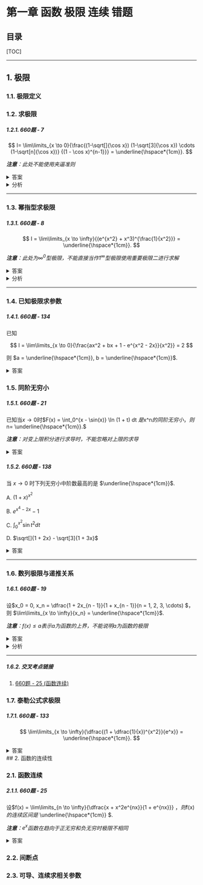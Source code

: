 第一章 函数 极限 连续 错题
===

目录
---

[TOC]

---

## 1. 极限

### 1.1. 极限定义

### 1.2. 求极限

##### 1.2.1. 660题 - 7

$$
I= \lim\limits_{x \to 0}{\frac{(1-\sqrt[]{\cos x}) (1-\sqrt[3]{\cos x}) \cdots (1-\sqrt[n]{\cos x})} {(1 - \cos x)^{n-1}}} = \underline{\hspace*{1cm}}.
$$

_**注意**：此处不能使用夹逼准则_

<!-- 答案 -->
<details>
<summary>答案</summary>
<math-details>

$$
n!
$$
</math-details>
</details>

<!-- 分析 -->
<details>
<summary>分析</summary>
<math-details>

方法一：用等价无穷小代换

$$
\sqrt[n]{1 + x} - 1 = (1 + x)^{\frac{1}{m} - 1} \sim \frac{x}{m}(x \to 0)
$$

得

$$
\sqrt[n]{\cos x} - 1 = \sqrt[n]{1 + \cos x - 1} - 1 \sim \frac{\cos x - 1}{m}(x \to 0)
$$

对原式进行拆项

$$
{\begin{aligned}
I =& \lim\limits_{x \to 0}{(\frac{\sqrt[]{(\cos x - 1) + 1} - 1}{\cos x - 1})} \times  \lim\limits_{x \to 0}{(\frac{\sqrt[3]{(\cos x - 1) + 1} - 1}{\cos x - 1})} \times \cdots   \\
&\times  \lim\limits_{x \to 0}{(\frac{\sqrt[n]{(\cos x - 1) + 1} - 1}{\cos x - 1})} \\
=& \lim\limits_{x \to 0}{\frac{\dfrac{1}{2}(\cos x - 1)}{(\cos x - 1)} } \times {\frac{\dfrac{1}{3}(\cos x - 1)}{(\cos x - 1)} } \times \cdots {\frac{\dfrac{1}{n}(\cos x - 1)}{(\cos x - 1)} } \\
=& \lim\limits_{x \to 0}{\frac{1}{2} \times \frac{1}{3} \times \cdots \times \frac{1}{n}} = n ! \\
\end{aligned} }
$$

方法二：使用洛必达法则

</math-details>
</details>

---

### 1.3. 幂指型求极限

##### 1.3.1. 660题 - 8

$$
I = \lim\limits_{x \to \infty}{(e^{x^2} + x^3)^{\frac{1}{x^2}}} = \underline{\hspace*{1cm}}.
$$

_**注意**：此处为$\infty^0$型极限，不能直接当作$1^\infty$型极限使用重要极限二进行求解_

<!-- 答案 -->
<details>
<summary>答案</summary>

<math-details>
$$e$$
</math-details>
</details>

<!-- 分析 -->
<details>
<summary>分析</summary>

这是$\infty^0$型极限，先作恒等变形，转换为$1^\infty$型极限

$$
I = \lim\limits_{x \to \infty}{(e^{x^2} +(1 + \frac{x^3}{e^{x^2}}))^{\dfrac{1}{x^2}}} = e \lim\limits_{x \to \infty}{e^{\dfrac{1}{x^2} \ln (1 + \dfrac{x^3}{e^{x^2}})}}
$$

又
$$
{ \begin{aligned}
&\lim\limits_{x \to \infty}{{\dfrac{1}{x^2} \ln (1 + \dfrac{x^3}{e^{x^2}})}} \xlongequal[\text{因子替换}]{\text{等价无穷小}} \lim\limits_{x \to \infty}{{ (\dfrac{1}{x^2} \cdot \dfrac{x^3}{e^{x^2}})}}  & \\
=& \lim\limits_{x \to \infty}{\frac{x}{e^{x^2}}} \xlongequal[\text{洛必达法则}]{\dfrac{\infty}{\infty}} \lim\limits_{x \to \infty}{\frac{1}{2xe^{x^2}}} = 0& \\
\end{aligned} }
$$

其中

$$
\ln(1 + \frac{x^3}{e^{x^2}}) \sim \frac{x^3}{e^{x^2}}(x \to \infty)
$$

因此

$$
I = e \cdot e^0 = e
$$
</details>

---

### 1.4. 已知极限求参数

##### 1.4.1. 660题 - 134

已知

$$
I = \lim\limits_{x \to 0}{\frac{ax^2 + bx + 1 - e^{x^2 - 2x}}{x^2}} = 2
$$

则 $a = \underline{\hspace*{1cm}}, b = \underline{\hspace*{1cm}}$.

<details>
<summary>答案</summary>
<math-details>

$$
a = 5, b = -2
$$
</math-details>
</details>

### 1.5. 同阶无穷小

##### 1.5.1. 660题 - 21

已知当$x \to 0$时$F(x) = \int_0^{x - \sin(x)} \ln (1 + t) dt $是$x^n$的同阶无穷小，则$n= \underline{\hspace*{1cm}}.$

_**注意**：对变上限积分进行求导时，不能忽略对上限的求导_

<details>
<summary>答案</summary>
<math-details>

$$
(-\infty, +\infty)
$$
</math-details>
</details>

##### 1.5.2. 660题 - 138

当 $x \to 0$ 时下列无穷小中阶数最高的是 $\underline{\hspace*{1cm}}$.

A. $(1 + x)^{x^2}$

B. $e^{x^4 - 2x} - 1$

C. $\int_{0}^{x^2} \sin t^2 dt$

D. $\sqrt[]{1 + 2x} - \sqrt[3]{1 + 3x}$

<details>
<summary>答案</summary>
<math-details>

$$
A
$$

A选项3阶，B选项1阶，C选项6阶，D选项2阶
</math-details>
</details>

---

### 1.6. 数列极限与递推关系

##### 1.6.1. 660题 - 19

设$x_0 = 0, x_n = \dfrac{1 + 2x_{n - 1}}{1 + x_{n - 1}}(n = 1, 2, 3, \cdots) $，则 $\lim\limits_{x \to \infty}{x_n} = \underline{\hspace*{1cm}}$.

_**注意**：$f(x) \le a$表示$a$为函数的上界，不能说明$a$为函数的极限_

<details>
<summary>答案</summary>
<math-details>

$$
\frac{1 + \sqrt[]{5}}{2}
$$
</math-details>
</details>

<details>
<summary>分析</summary>
<math-details>

显然

$$
0 < x_n \frac{2(1 + x_{n - 1})}{1 + x_{n - 1}} = 2 - \frac{1}{1 + x_{n - 1}} < 2 \hspace*{0.5cm}  (n = 1, 2, 3, \cdots)
$$

即$x_n$有界。

$$
{ \begin{aligned}
\text{令}f(x) =& 2 - \frac{1}{1 + x} \Rightarrow f(x) \nearrow (x \ge 0) & \\
\Rightarrow & x_{n - 1} = f(x) (n = 1,2,3, \cdots) \text{单调}& \\
\end{aligned} }
$$

因此$x_n$收敛，记$ \lim\limits_{x \to \infty}{x_n} = a $.

对递归方程$x_n = \dfrac{1 + 2x_n}{1 + x_{n - 1}} $ 两边取极限得

$$
a = \frac{1 + 2a}{1 + a}
$$

即$a^2 - a - 1 = 0$，解得$a = \dfrac{1 + \sqrt[]{5}}{2}$

</math-details>
</details>

---

##### 1.6.2. 交叉考点链接

1. [660题 - 25 (函数连续)](#211-660-25)

### 1.7. 泰勒公式求极限

##### 1.7.1. 660题 - 133

$$
\lim\limits_{x \to \infty}{\dfrac{(1 + \dfrac{1}{x})^{x^2}}{e^x}} = \underline{\hspace*{1cm}}.
$$

<details>
<summary>答案</summary>
<math-details>

$$
e^{- \frac{1}{2}}
$$
</math-details>
</details>
## 2. 函数的连续性

### 2.1. 函数连续

##### 2.1.1. 660题 - 25

设$f(x) =  \lim\limits_{n \to \infty}{\dfrac{x + x^2e^{nx}}{1 + e^{nx}}} $，则$f(x)$的连续区间是$ \underline{\hspace*{1cm}} $.

_**注意**：$e^x$函数在趋向于正无穷和负无穷时极限不相同_

<details>
<summary>答案</summary>
<math-details>

$$
6
$$
</math-details>
</details>

### 2.2. 间断点

### 2.3. 可导、连续求相关参数
